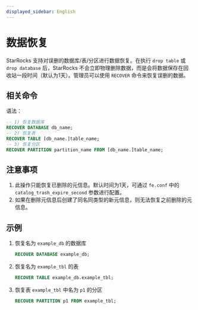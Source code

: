 ```yaml
---
displayed_sidebar: English
---
```


# 数据恢复

StarRocks 支持对误删的数据库/表/分区进行数据恢复。在执行 `drop table` 或 `drop database` 后，StarRocks 不会立即物理删除数据，而是会将数据保存在回收站一段时间（默认为1天）。管理员可以使用 `RECOVER` 命令来恢复误删的数据。

## 相关命令

语法：

~~~sql
-- 1) 恢复数据库
RECOVER DATABASE db_name;
-- 2) 恢复表
RECOVER TABLE [db_name.]table_name;
-- 3) 恢复分区
RECOVER PARTITION partition_name FROM [db_name.]table_name;
~~~

## 注意事项

1. 此操作只能恢复已删除的元信息。默认时间为1天，可通过 `fe.conf` 中的 `catalog_trash_expire_second` 参数进行配置。
2. 如果在删除元信息后创建了同名同类型的新元信息，则无法恢复之前删除的元信息。

## 示例

1. 恢复名为 `example_db` 的数据库

    ~~~sql
    RECOVER DATABASE example_db;
    ~~~

2. 恢复名为 `example_tbl` 的表

    ~~~sql
    RECOVER TABLE example_db.example_tbl;
    ~~~

3. 恢复表 `example_tbl` 中名为 `p1` 的分区

    ~~~sql
    RECOVER PARTITION p1 FROM example_tbl;
    ~~~